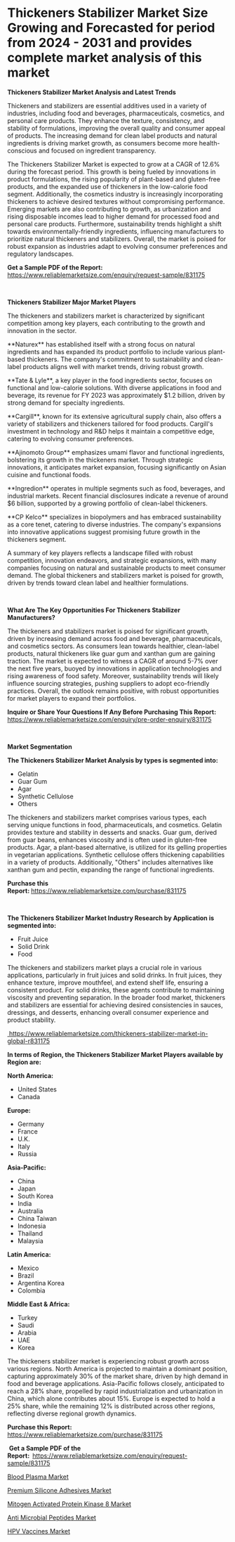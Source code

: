 <p><h1>Thickeners Stabilizer Market Size Growing and Forecasted for period from 2024 - 2031 and provides complete market analysis of this market</h1></p><p><strong>Thickeners Stabilizer Market Analysis and Latest Trends</strong></p>
<p><p>Thickeners and stabilizers are essential additives used in a variety of industries, including food and beverages, pharmaceuticals, cosmetics, and personal care products. They enhance the texture, consistency, and stability of formulations, improving the overall quality and consumer appeal of products. The increasing demand for clean label products and natural ingredients is driving market growth, as consumers become more health-conscious and focused on ingredient transparency.</p><p>The Thickeners Stabilizer Market is expected to grow at a CAGR of 12.6% during the forecast period. This growth is being fueled by innovations in product formulations, the rising popularity of plant-based and gluten-free products, and the expanded use of thickeners in the low-calorie food segment. Additionally, the cosmetics industry is increasingly incorporating thickeners to achieve desired textures without compromising performance. Emerging markets are also contributing to growth, as urbanization and rising disposable incomes lead to higher demand for processed food and personal care products. Furthermore, sustainability trends highlight a shift towards environmentally-friendly ingredients, influencing manufacturers to prioritize natural thickeners and stabilizers. Overall, the market is poised for robust expansion as industries adapt to evolving consumer preferences and regulatory landscapes.</p></p>
<p><strong>Get a Sample PDF of the Report:&nbsp;</strong> <a href="https://www.reliablemarketsize.com/enquiry/request-sample/831175?utm_campaign=1413&utm_medium=2&utm_source=Github&utm_content=ia&utm_term=08102024&utm_id=thickeners-stabilizer">https://www.reliablemarketsize.com/enquiry/request-sample/831175</a></p>
<p>&nbsp;</p>
<p><strong>Thickeners Stabilizer Major Market Players</strong></p>
<p><p>The thickeners and stabilizers market is characterized by significant competition among key players, each contributing to the growth and innovation in the sector. </p><p>**Naturex** has established itself with a strong focus on natural ingredients and has expanded its product portfolio to include various plant-based thickeners. The company's commitment to sustainability and clean-label products aligns well with market trends, driving robust growth.</p><p>**Tate & Lyle**, a key player in the food ingredients sector, focuses on functional and low-calorie solutions. With diverse applications in food and beverage, its revenue for FY 2023 was approximately $1.2 billion, driven by strong demand for specialty ingredients. </p><p>**Cargill**, known for its extensive agricultural supply chain, also offers a variety of stabilizers and thickeners tailored for food products. Cargill's investment in technology and R&D helps it maintain a competitive edge, catering to evolving consumer preferences.</p><p>**Ajinomoto Group** emphasizes umami flavor and functional ingredients, bolstering its growth in the thickeners market. Through strategic innovations, it anticipates market expansion, focusing significantly on Asian cuisine and functional foods.</p><p>**Ingredion** operates in multiple segments such as food, beverages, and industrial markets. Recent financial disclosures indicate a revenue of around $6 billion, supported by a growing portfolio of clean-label thickeners.</p><p>**CP Kelco** specializes in biopolymers and has embraced sustainability as a core tenet, catering to diverse industries. The company's expansions into innovative applications suggest promising future growth in the thickeners segment.</p><p>A summary of key players reflects a landscape filled with robust competition, innovation endeavors, and strategic expansions, with many companies focusing on natural and sustainable products to meet consumer demand. The global thickeners and stabilizers market is poised for growth, driven by trends toward clean label and healthier formulations.</p></p>
<p>&nbsp;</p>
<p><strong>What Are The Key Opportunities For Thickeners Stabilizer Manufacturers?</strong></p>
<p><p>The thickeners and stabilizers market is poised for significant growth, driven by increasing demand across food and beverage, pharmaceuticals, and cosmetics sectors. As consumers lean towards healthier, clean-label products, natural thickeners like guar gum and xanthan gum are gaining traction. The market is expected to witness a CAGR of around 5-7% over the next five years, buoyed by innovations in application technologies and rising awareness of food safety. Moreover, sustainability trends will likely influence sourcing strategies, pushing suppliers to adopt eco-friendly practices. Overall, the outlook remains positive, with robust opportunities for market players to expand their portfolios.</p></p>
<p><strong>Inquire or Share Your Questions If Any Before Purchasing This Report:</strong> <a href="https://www.reliablemarketsize.com/enquiry/pre-order-enquiry/831175?utm_campaign=1413&utm_medium=2&utm_source=Github&utm_content=ia&utm_term=08102024&utm_id=thickeners-stabilizer">https://www.reliablemarketsize.com/enquiry/pre-order-enquiry/831175</a></p>
<p>&nbsp;</p>
<p><strong>Market Segmentation</strong></p>
<p><strong>The Thickeners Stabilizer Market Analysis by types is segmented into:</strong></p>
<p><ul><li>Gelatin</li><li>Guar Gum</li><li>Agar</li><li>Synthetic Cellulose</li><li>Others</li></ul></p>
<p><p>The thickeners and stabilizers market comprises various types, each serving unique functions in food, pharmaceuticals, and cosmetics. Gelatin provides texture and stability in desserts and snacks. Guar gum, derived from guar beans, enhances viscosity and is often used in gluten-free products. Agar, a plant-based alternative, is utilized for its gelling properties in vegetarian applications. Synthetic cellulose offers thickening capabilities in a variety of products. Additionally, "Others" includes alternatives like xanthan gum and pectin, expanding the range of functional ingredients.</p></p>
<p><strong>Purchase this Report:&nbsp;</strong><a href="https://www.reliablemarketsize.com/purchase/831175?utm_campaign=1413&utm_medium=2&utm_source=Github&utm_content=ia&utm_term=08102024&utm_id=thickeners-stabilizer">https://www.reliablemarketsize.com/purchase/831175</a></p>
<p>&nbsp;</p>
<p><strong>The Thickeners Stabilizer Market Industry Research by Application is segmented into:</strong></p>
<p><ul><li>Fruit Juice</li><li>Solid Drink</li><li>Food</li></ul></p>
<p><p>The thickeners and stabilizers market plays a crucial role in various applications, particularly in fruit juices and solid drinks. In fruit juices, they enhance texture, improve mouthfeel, and extend shelf life, ensuring a consistent product. For solid drinks, these agents contribute to maintaining viscosity and preventing separation. In the broader food market, thickeners and stabilizers are essential for achieving desired consistencies in sauces, dressings, and desserts, enhancing overall consumer experience and product stability.</p></p>
<p><a href="https://www.reliablemarketsize.com/thickeners-stabilizer-market-in-global-r831175?utm_campaign=1413&utm_medium=2&utm_source=Github&utm_content=ia&utm_term=08102024&utm_id=thickeners-stabilizer">&nbsp;https://www.reliablemarketsize.com/thickeners-stabilizer-market-in-global-r831175</a></p>
<p><strong>In terms of Region, the Thickeners Stabilizer Market Players available by Region are:</strong></p>
<p>
    <p> <strong> North America: </strong>
        <ul>
            <li>United States</li>
            <li>Canada</li>
        </ul>
        </p> 
    <p> <strong> Europe: </strong>
        <ul>
            <li>Germany</li>
            <li>France</li>
            <li>U.K.</li>
            <li>Italy</li>
            <li>Russia</li>
        </ul>
        </p> 
    <p> <strong> Asia-Pacific: </strong>
        <ul>
            <li>China</li>
            <li>Japan</li>
            <li>South Korea</li>
            <li>India</li>
            <li>Australia</li>
            <li>China Taiwan</li>
            <li>Indonesia</li>
            <li>Thailand</li>
            <li>Malaysia</li>
        </ul>
        </p> 
    <p> <strong> Latin America: </strong>
        <ul>
            <li>Mexico</li>
            <li>Brazil</li>
            <li>Argentina Korea</li>
            <li>Colombia</li>
        </ul>
        </p> 
    <p> <strong> Middle East & Africa: </strong>
        <ul>
            <li>Turkey</li>
            <li>Saudi</li>
            <li>Arabia</li>
            <li>UAE</li>
            <li>Korea</li>
        </ul>
    </p>
    </p>
<p><p>The thickeners stabilizer market is experiencing robust growth across various regions. North America is projected to maintain a dominant position, capturing approximately 30% of the market share, driven by high demand in food and beverage applications. Asia-Pacific follows closely, anticipated to reach a 28% share, propelled by rapid industrialization and urbanization in China, which alone contributes about 15%. Europe is expected to hold a 25% share, while the remaining 12% is distributed across other regions, reflecting diverse regional growth dynamics.</p></p>
<p><strong>Purchase this Report: </strong><a href="https://www.reliablemarketsize.com/purchase/831175?utm_campaign=1413&utm_medium=2&utm_source=Github&utm_content=ia&utm_term=08102024&utm_id=thickeners-stabilizer">https://www.reliablemarketsize.com/purchase/831175</a></p>
<p>&nbsp;<strong>Get a Sample PDF of the Report:&nbsp;&nbsp;</strong><a href="https://www.reliablemarketsize.com/enquiry/request-sample/831175?utm_campaign=1413&utm_medium=2&utm_source=Github&utm_content=ia&utm_term=08102024&utm_id=thickeners-stabilizer">https://www.reliablemarketsize.com/enquiry/request-sample/831175</a></p>
<p><strong></strong></p>
<p><p><a href="https://www.linkedin.com/pulse/blood-plasma-market-growth-segmentation-regional-analysis-global-lge3f?utm_campaign=1413&utm_medium=2&utm_source=Github&utm_content=ia&utm_term=08102024&utm_id=thickeners-stabilizer">Blood Plasma Market</a></p><p><a href="https://github.com/ChiragRP21/Market-Research-Report-List-6/blob/main/premium-silicone-adhesives-market.md?utm_campaign=1413&utm_medium=2&utm_source=Github&utm_content=ia&utm_term=08102024&utm_id=thickeners-stabilizer">Premium Silicone Adhesives Market</a></p><p><a href="https://www.linkedin.com/pulse/mitogen-activated-protein-kinase-8-market-size-growth-industry-wecce?utm_campaign=1413&utm_medium=2&utm_source=Github&utm_content=ia&utm_term=08102024&utm_id=thickeners-stabilizer">Mitogen Activated Protein Kinase 8 Market</a></p><p><a href="https://www.linkedin.com/pulse/investment-opportunities-anti-microbial-peptides-sector-1830f?utm_campaign=1413&utm_medium=2&utm_source=Github&utm_content=ia&utm_term=08102024&utm_id=thickeners-stabilizer">Anti Microbial Peptides Market</a></p><p><a href="https://www.linkedin.com/pulse/hpv-vaccines-market-global-regional-analysis-focus-region-nv09f?utm_campaign=1413&utm_medium=2&utm_source=Github&utm_content=ia&utm_term=08102024&utm_id=thickeners-stabilizer">HPV Vaccines Market</a></p></p>